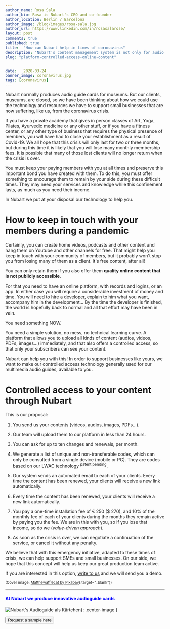 ```yaml
---
author_name: Rosa Sala
author_bio: Rosa is Nubart's CEO and co-founder
author_location: Berlin / Barcelona
author_image: /blog/images/rosa-sala.jpg
author_url: https://www.linkedin.com/in/rosasalarose/
layout: post
comments: true
published: true
title:  "How can Nubart help in times of coronavirus"
description: "Nubart's content management system is not only for audio guides. In times of coronavirus it can help small face-to-face businesses, such as academies or gyms, not to lose their memberships."
slug: "platform-controlled-access-online-content"


date:   2020-03-24
banner_image: coronavirus.jpg
tags: [coronavirus]
---
```


Nubart normally produces audio guide cards for museums. But our clients,  museums, are closed, so we have been thinking about how we could use the technology and resources we have to support small businesses that are now suffering, like us, from the coronavirus crisis. 

If you have a private academy that gives in person classes of Art, Yoga, Pilates, Ayurvedic medicine or any other stuff, or if you have a fitness center, or any other type of business that requires the physical presence of members, you will have had to close your establishment as a result of Covid-19. We all hope that this crisis will only last for two or three months, but during this time it is likely that you will lose many monthly membership fees. It is possible that many of those lost clients will no longer return when the crisis is over. 

You must keep your paying members with you at all times and preserve this important bond you have created with them. To do this, you must offer something to encourage them to remain by your side during these difficult times. They may need your services and knowledge while this confinement lasts, as much as you need their income.

In Nubart we put at your disposal our technology to help you.
 
<!--more-->
# How to keep in touch with your members during a pandemic

Certainly, you can create home videos, podcasts and other content and hang them on Youtube and other channels for free. That might help you keep in touch with your community of members, but it probably won't stop you from losing many of them as a client. It's free content, after all!

You can only retain them if you also offer them **quality online content that is not publicly accessible**. 

For that you need to have an online platform, with records and logins, or an app. In either case you will require a considerable investment of money and time. You will need to hire a developer, explain to him what you want, accompany him in the development... By the time the developer is finished, the world is hopefully back to normal and all that effort may have been in vain. 

You need something NOW. 

You need a simple solution, no mess, no technical learning curve. A platform that allows you to upload all kinds of content (audios, videos, PDFs, images...) immediately, and that also offers a controlled access, so that only your subscribers can see your content.

Nubart can help you with this! In order to support businesses like yours, we want to make our controlled access technology generally used for our multimedia audio guides, available to you.


# Controlled access to your content through Nubart

This is our proposal:

1. You send us your contents (videos, audios, images, PDFs...). 

2. Our team will upload them to our platform in less than 24 hours.


3. You can ask for up to ten changes and renewals, per month.


4. We generate a list of unique and non-transferable codes, which can only be consulted from a single device (mobile or PC). They are codes based on our LWAC technology <sup>patent pending</sup>. 

5. Our system sends an automated email to each of your clients. Every time the content has been renewed, your clients will receive a new link automatically.

6. Every time the content has been renewed, your clients will receive a new link automatically. 

7. You pay a one-time installation fee of € 250 ($ 270), and 10% of the monthly fee of each of your clients during the months they remain active by paying you the fee. We are in this with you, so if you lose that income, so do we (*value-driven approach*).

8. As soon as the crisis is over, we can negotiate a continuation of the service, or cancel it without any penalty. 

We believe that with this emergency initiative, adapted to these times of crisis, we can help support SMEs and small businesses. On our side, we hope that this concept will help us keep our great production team active. 

If you are interested in this option, <a href="mailto:info@nubart.eu">write to us</a> and we will send you a demo.

<sup>(Cover image: [Matthewafflecat by Pixabay](https://pixabay.com/users/mattthewafflecat-4607220/?utm_source=link-attribution&amp;utm_medium=referral&amp;utm_campaign=image&amp;utm_content=4941916){:target="_blank"}) </sup>

***

#### <font color="blue">At Nubart we produce innovative audioguide cards</font>


![Nubart's Audioguide als Kärtchen]({{site.baseurl}}/images/posts/proceso-nubart.png){: .center-image }
<form action="../../../../../">
    <input type="submit" value="Request a sample here" />
</form>